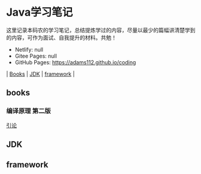 # Java学习笔记

这里记录本码农的学习笔记，总结提炼学过的内容，尽量以最少的篇幅讲清楚学到的内容，可作为面试、自我提升的材料。共勉！

- Netlify: null
- Gitee Pages: null
- GitHub Pages: https://adams112.github.io/coding


| [Books](#books) | [JDK](#JDK) | [framework](#framework) |

## books
### 编译原理 第二版
[引论](/books/compiler/01-introduction.md)

## JDK

## framework